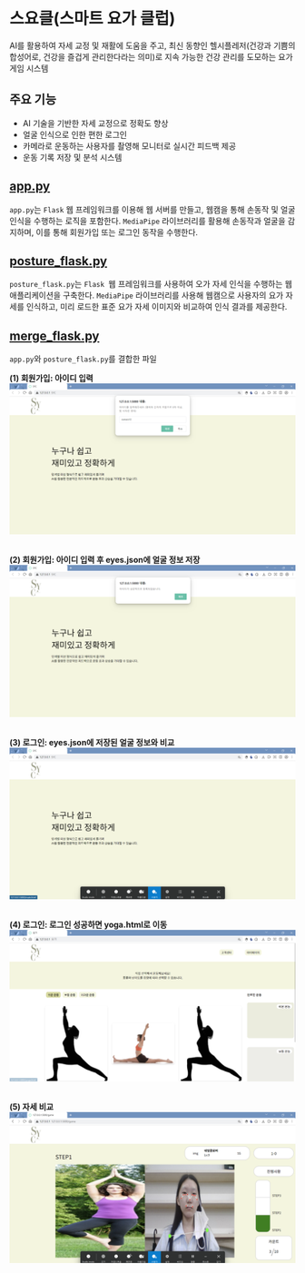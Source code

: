 # 스요클(스마트 요가 클럽)
AI를 활용하여 자세 교정 및 재활에 도움을 주고, 최신 동향인 헬시플레저(건강과 기쁨의 합성어로, 건강을 즐겁게 관리한다라는 의미)로 지속 가능한 건강 관리를 도모하는 요가 게임 시스템

## 주요 기능
- AI 기술을 기반한 자세 교정으로 정확도 향상
- 얼굴 인식으로 인한 편한 로그인
- 카메라로 운동하는 사용자를 촬영해 모니터로 실시간 피드백 제공
- 운동 기록 저장 및 분석 시스템

## [app.py](https://github.com/2024-four-leaf-clover/Face-recognition-and-pose-detection/blob/main/app.py)
`app.py`는 `Flask` 웹 프레임워크를 이용해 웹 서버를 만들고, 웹캠을 통해 손동작 및 얼굴 인식을 수행하는 로직을 포함한다. `MediaPipe` 라이브러리를 활용해 손동작과 얼굴을 감지하며, 이를 통해 회원가입 또는 로그인 동작을 수행한다.

## [posture_flask.py](https://github.com/2024-four-leaf-clover/Face-recognition-and-pose-detection/blob/main/posture_flask.py)
`posture_flask.py`는 `Flask `웹 프레임워크를 사용하여 오가 자세 인식을 수행하는 웹 애플리케이션을 구축한다. `MediaPipe` 라이브러리를 사용해 웹캠으로 사용자의 요가 자세를 인식하고, 미리 로드한 표준 요가 자세 이미지와 비교하여 인식 결과를 제공한다.

## [merge_flask.py](https://github.com/2024-four-leaf-clover/Face-recognition-and-pose-detection/blob/main/merge_flask.py)
`app.py`와 `posture_flask.py`를 결합한 파일

**(1) 회원가입: 아이디 입력**<br>
![id_input](static/result/id_input.png)<br><br>

**(2) 회원가입: 아이디 입력 후 eyes.json에 얼굴 정보 저장**<br>
![id_complete](static/result/id_complete.png)<br><br>

**(3) 로그인: eyes.json에 저장된 얼굴 정보와 비교**<br>
![login_attempt](static/result/login_attempt.png)<br><br>

**(4) 로그인: 로그인 성공하면 yoga.html로 이동**<br>
![login_complete](static/result/login_complete.png)<br><br>

**(5) 자세 비교**<br>
![posture_detection](static/result/posture_detection.png)<br><br>

